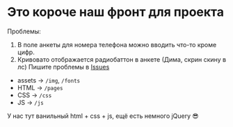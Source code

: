 # Это короче наш фронт для проекта
Проблемы:
1. В поле анкеты для номера телефона можно вводить что-то кроме цифр.
2. Кривовато отображается радиобаттон в анкете (Дима, скрин скину в лс)
Пишите проблемы в [Issues](https://github.com/IKIT-Group/Student-Project/issues)

- assets -> `/img`, `/fonts`
- HTML -> `/pages`
- CSS -> `/css`
- JS -> `/js`

У нас тут ванильный html + css + js, ещё есть немного jQuery 😎